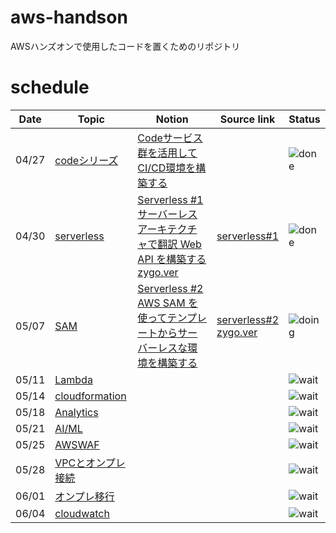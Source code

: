 # aws-handson
AWSハンズオンで使用したコードを置くためのリポジトリ

# schedule


| Date | Topic                                                                                                                                                                      | Notion                                                                                                             | Source link | Status |
| ---- | -------------------------------------------------------------------------------------------------------------------------------------------------------------------------- | ---------------------------------------------------------------------------------------------------------------- | --- | --- |
| 04/27 |  [codeシリーズ](https://pages.awscloud.com/JAPAN-event-OE-Hands-on-for-Beginners-cicd-2020-reg-event-LP.html?trk=aws_introduction_page)                                    | [Codeサービス群を活用してCI/CD環境を構築する](https://www.notion.so/Code-CI-CD-35d1d03e4a9d44e2961bd5b17ca5464a) |  | ![done](https://img.shields.io/badge/DONE-%3Cgreen%3E.svg?style=for-the-badge)|
| 04/30 | [serverless](https://pages.awscloud.com/event_JAPAN_Hands-on-for-Beginners-Serverless-2019_LP.html?trk=aws_introduction_page)                                    | [Serverless #1 サーバーレスアーキテクチャで翻訳 Web API を構築する](https://www.notion.so/Serverless-1-Web-API-50408c10124043fba1e638694bef2b87)<br>[zygo.ver](https://www.notion.so/Web-API-1-e97cbe1733894f868fa60985cb810537) | [serverless#1](https://github.com/tomoyaki/aws-handson/tree/main/serverless%231) | ![done](https://img.shields.io/badge/DONE-%3Cgreen%3E.svg?style=for-the-badge)|
| 05/07 | [SAM](https://pages.awscloud.com/event_JAPAN_Ondemand_Hands-on-for-Beginners-Serverless-2_LP.html?trk=aws_introduction_page)                                    | [Serverless #2 AWS SAM を使ってテンプレートからサーバーレスな環境を構築する](https://www.notion.so/Serverless-2-AWS-SAM-8f0d392add5245159975e23bc598a1a7) | [serverless#2](https://github.com/tomoyaki/aws-handson/tree/main/serverless%232) <br>[zygo.ver](https://www.notion.so/Web-API-1-e97cbe1733894f868fa60985cb810537)| ![doing](https://img.shields.io/badge/DOING-e1701a.svg?style=for-the-badge)|
| 05/11 | [Lambda](https://pages.awscloud.com/event_JAPAN_Ondemand_Hands-on-for-Beginners-Serverless-3_LP.html?trk=aws_introduction_page)                                    | []() | []() | ![wait](https://img.shields.io/badge/WAIT-393e46.svg?style=for-the-badge)|                                            |                                                                                                                  | 
| 05/14 | [cloudformation](https://pages.awscloud.com/JAPAN-event-OE-Hands-on-for-Beginners-cfn-2020-reg-event-LP.html?trk=aws_introduction_page)                                    | []() | []() | ![wait](https://img.shields.io/badge/WAIT-393e46.svg?style=for-the-badge)                                    |                                                                                                                  | 
| 05/18 | [Analytics](https://pages.awscloud.com/JAPAN-event-OE-Hands-on-for-Beginners-Analytics-2021-reg-event.html?trk=aws_introduction_page)                                    | []() | []() | ![wait](https://img.shields.io/badge/WAIT-393e46.svg?style=for-the-badge)                                      |                                                                                                                  | 
| 05/21 | [AI/ML](https://pages.awscloud.com/JAPAN-event-OE-Hands-on-for-Beginners-AIML-2021-reg-event.html?trk=aws_introduction_page)                                    | []() | []() | ![wait](https://img.shields.io/badge/WAIT-393e46.svg?style=for-the-badge)                                               |                                                                                                                  | 
| 05/25 | [AWSWAF](https://pages.awscloud.com/JAPAN-event-OE-Hands-on-for-Beginners-CF_WAF-2021-reg-event.html?trk=aws_introduction_page)                                    | []() | []() | ![wait](https://img.shields.io/badge/WAIT-393e46.svg?style=for-the-badge)                                            |                                                                                                                  | 
| 05/28 | [VPCとオンプレ接続](https://pages.awscloud.com/JAPAN-event-OE-Hands-on-for-Beginners-Network2-202009-reg-event-LP.html?trk=aws_introduction_page)                                    | []() | []() | ![wait](https://img.shields.io/badge/WAIT-393e46.svg?style=for-the-badge)                          |                                                                                                                  | 
| 06/01 | [オンプレ移行](https://pages.awscloud.com/JAPAN_FIELD_WEBINAR_Hands-on-for-Beginners-CloudEndureMigration_2020_7010z000001M1HA_Landingpage.html?trk=aws_introduction_page)                                    | []() | []() | ![wait](https://img.shields.io/badge/WAIT-393e46.svg?style=for-the-badge) |                                                                                                                  | 
| 06/04 | [cloudwatch](https://pages.awscloud.com/JAPAN-event-OE-Hands-on-for-Beginners-monitoring-2020-reg-event-LP.html?trk=aws_introduction_page)                                    | []() | []() | ![wait](https://img.shields.io/badge/WAIT-393e46.svg?style=for-the-badge)                                 |                                                                                                                  | 